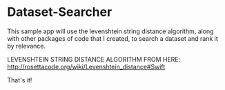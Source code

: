 # Dataset-Searcher

This sample app will use the levenshtein string distance algorithm, along with other packages of code that I created,
to search a dataset and rank it by relevance.

LEVENSHTEIN STRING DISTANCE ALGORITHM FROM HERE: http://rosettacode.org/wiki/Levenshtein_distance#Swift

That's it!
